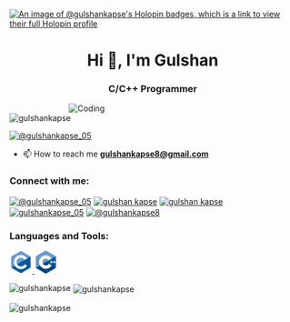 [![An image of @gulshankapse's Holopin badges, which is a link to view their full Holopin profile](https://holopin.me/gulshankapse)](https://holopin.io/@gulshankapse)
<!DOCTYPE html>
<html lang="en">
<head>
    <meta charset="UTF-8">
    <meta name="viewport" content="width=device-width, initial-scale=1.0">
    <title>Document</title>
</head>
<body>
<h1 align="center">Hi 👋, I'm Gulshan</h1>
<h3 align="center">C/C++ Programmer</h3>
<img align="right" alt="Coding" width="400" src="https://camo.githubusercontent.com/cae12fddd9d6982901d82580bdf321d81fb299141098ca1c2d4891870827bf17/68747470733a2f2f6d69726f2e6d656469756d2e636f6d2f6d61782f313336302f302a37513379765349765f7430696f4a2d5a2e676966"

<p align="left"> <img src="https://komarev.com/ghpvc/?username=gulshankapse&label=Profile%20views&color=0e75b6&style=flat" alt="gulshankapse" /> </p>

<p align="left"> <a href="https://twitter.com/@gulshankapse_05" target="blank"><img src="https://img.shields.io/twitter/follow/gulshankapse_05?logo=twitter&style=for-the-badge" alt="@gulshankapse_05" /></a> </p>

- 📫 How to reach me **gulshankapse8@gmail.com**

<h3 align="left">Connect with me:</h3>
<p align="left">
<a href="https://twitter.com/@gulshankapse_05" target="blank"><img align="center" src="https://raw.githubusercontent.com/rahuldkjain/github-profile-readme-generator/master/src/images/icons/Social/twitter.svg" alt="@gulshankapse_05" height="30" width="40" /></a>
<a href="https://linkedin.com/in/gulshan kapse" target="blank"><img align="center" src="https://raw.githubusercontent.com/rahuldkjain/github-profile-readme-generator/master/src/images/icons/Social/linked-in-alt.svg" alt="gulshan kapse" height="30" width="40" /></a>
<a href="https://fb.com/gulshan kapse" target="blank"><img align="center" src="https://raw.githubusercontent.com/rahuldkjain/github-profile-readme-generator/master/src/images/icons/Social/facebook.svg" alt="gulshan kapse" height="30" width="40" /></a>
<a href="https://instagram.com/gulshankapse_05" target="blank"><img align="center" src="https://raw.githubusercontent.com/rahuldkjain/github-profile-readme-generator/master/src/images/icons/Social/instagram.svg" alt="gulshankapse_05" height="30" width="40" /></a>
<a href="https://www.hackerrank.com/@gulshankapse8" target="blank"><img align="center" src="https://raw.githubusercontent.com/rahuldkjain/github-profile-readme-generator/master/src/images/icons/Social/hackerrank.svg" alt="@gulshankapse8" height="30" width="40" /></a>
</p>

<h3 align="left">Languages and Tools:</h3>
<p align="left"> <a href="https://www.cprogramming.com/" target="_blank" rel="noreferrer"> <img src="https://raw.githubusercontent.com/devicons/devicon/master/icons/c/c-original.svg" alt="c" width="40" height="40"/> </a> <a href="https://www.w3schools.com/cpp/" target="_blank" rel="noreferrer"> <img src="https://raw.githubusercontent.com/devicons/devicon/master/icons/cplusplus/cplusplus-original.svg" alt="cplusplus" width="40" height="40"/> </a> </p>

<p><img align="left" src="https://github-readme-stats.vercel.app/api/top-langs?username=gulshankapse&show_icons=true&locale=en&layout=compact" alt="gulshankapse" /></p>

<p>&nbsp;<img align="center" src="https://github-readme-stats.vercel.app/api?username=gulshankapse&show_icons=true&locale=en" alt="gulshankapse" /></p>

<p><img align="center" src="https://github-readme-streak-stats.herokuapp.com/?user=gulshankapse&" alt="gulshankapse" /></p>

</body>
</html>
